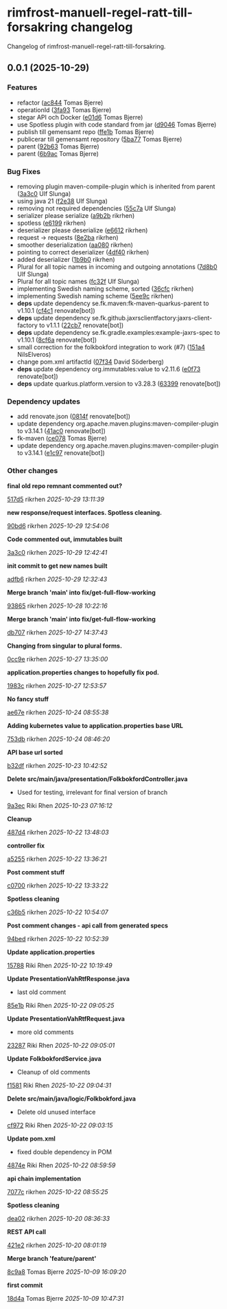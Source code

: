 # rimfrost-manuell-regel-ratt-till-forsakring changelog

Changelog of rimfrost-manuell-regel-ratt-till-forsakring.

## 0.0.1 (2025-10-29)

### Features

-  refactor ([ac844](https://github.com/Forsakringskassan/rimfrost-manuell-regel-ratt-till-forsakring/commit/ac844337912a10d) Tomas Bjerre)  
-  operationId ([3fa93](https://github.com/Forsakringskassan/rimfrost-manuell-regel-ratt-till-forsakring/commit/3fa930358b1910e) Tomas Bjerre)  
-  stegar API och Docker ([e01d6](https://github.com/Forsakringskassan/rimfrost-manuell-regel-ratt-till-forsakring/commit/e01d60f1b1dadad) Tomas Bjerre)  
-  use Spotless plugin with code standard from jar ([d9046](https://github.com/Forsakringskassan/rimfrost-manuell-regel-ratt-till-forsakring/commit/d9046c2b6e81fb0) Tomas Bjerre)  
-  publish till gemensamt repo ([ffe1b](https://github.com/Forsakringskassan/rimfrost-manuell-regel-ratt-till-forsakring/commit/ffe1b02eed2716e) Tomas Bjerre)  
-  publicerar till gemensamt repository ([5ba77](https://github.com/Forsakringskassan/rimfrost-manuell-regel-ratt-till-forsakring/commit/5ba77e7ce9b3acb) Tomas Bjerre)  
-  parent ([92b63](https://github.com/Forsakringskassan/rimfrost-manuell-regel-ratt-till-forsakring/commit/92b63d6dac54057) Tomas Bjerre)  
-  parent ([6b9ac](https://github.com/Forsakringskassan/rimfrost-manuell-regel-ratt-till-forsakring/commit/6b9ac72b380f482) Tomas Bjerre)  

### Bug Fixes

-  removing plugin maven-compile-plugin which is inherited from parent ([3a3c0](https://github.com/Forsakringskassan/rimfrost-manuell-regel-ratt-till-forsakring/commit/3a3c0b84d926779) Ulf Slunga)  
-  using java 21 ([f2e38](https://github.com/Forsakringskassan/rimfrost-manuell-regel-ratt-till-forsakring/commit/f2e38bd4a911960) Ulf Slunga)  
-  removing not required dependencies ([55c7a](https://github.com/Forsakringskassan/rimfrost-manuell-regel-ratt-till-forsakring/commit/55c7a869ae28545) Ulf Slunga)  
-  serializer please serialize ([a9b2b](https://github.com/Forsakringskassan/rimfrost-manuell-regel-ratt-till-forsakring/commit/a9b2ba9611e5b6f) rikrhen)  
-  spotless ([e6199](https://github.com/Forsakringskassan/rimfrost-manuell-regel-ratt-till-forsakring/commit/e61991640e825f6) rikrhen)  
-  deserializer please deserialize ([e6612](https://github.com/Forsakringskassan/rimfrost-manuell-regel-ratt-till-forsakring/commit/e6612130718b5a0) rikrhen)  
-  request -> requests ([8e2ba](https://github.com/Forsakringskassan/rimfrost-manuell-regel-ratt-till-forsakring/commit/8e2baae60b75e06) rikrhen)  
-  smoother deserialization ([aa080](https://github.com/Forsakringskassan/rimfrost-manuell-regel-ratt-till-forsakring/commit/aa0805b942781e8) rikrhen)  
-  pointing to correct deserializer ([4df40](https://github.com/Forsakringskassan/rimfrost-manuell-regel-ratt-till-forsakring/commit/4df402d99140da9) rikrhen)  
-  added deserializer ([1b9b0](https://github.com/Forsakringskassan/rimfrost-manuell-regel-ratt-till-forsakring/commit/1b9b07fb210f711) rikrhen)  
-  Plural for all topic names in incoming and outgoing annotations ([7d8b0](https://github.com/Forsakringskassan/rimfrost-manuell-regel-ratt-till-forsakring/commit/7d8b0b0a746d025) Ulf Slunga)  
-  Plural for all topic names ([fc32f](https://github.com/Forsakringskassan/rimfrost-manuell-regel-ratt-till-forsakring/commit/fc32f9a3baffeae) Ulf Slunga)  
-  implementing Swedish naming scheme, sorted ([36cfc](https://github.com/Forsakringskassan/rimfrost-manuell-regel-ratt-till-forsakring/commit/36cfc2b32cd75d0) rikrhen)  
-  implementing Swedish naming scheme ([5ee9c](https://github.com/Forsakringskassan/rimfrost-manuell-regel-ratt-till-forsakring/commit/5ee9cb8a87a18f6) rikrhen)  
-  **deps**  update dependency se.fk.maven:fk-maven-quarkus-parent to v1.10.1 ([cf4c1](https://github.com/Forsakringskassan/rimfrost-manuell-regel-ratt-till-forsakring/commit/cf4c1e89d865a9c) renovate[bot])  
-  **deps**  update dependency se.fk.github.jaxrsclientfactory:jaxrs-client-factory to v1.1.1 ([22cb7](https://github.com/Forsakringskassan/rimfrost-manuell-regel-ratt-till-forsakring/commit/22cb7cfdf17fdc9) renovate[bot])  
-  **deps**  update dependency se.fk.gradle.examples:example-jaxrs-spec to v1.10.1 ([8cf6a](https://github.com/Forsakringskassan/rimfrost-manuell-regel-ratt-till-forsakring/commit/8cf6a740621f22b) renovate[bot])  
-  small correction for the folkbokford integration to work (#7) ([151a4](https://github.com/Forsakringskassan/rimfrost-manuell-regel-ratt-till-forsakring/commit/151a46d44c2600f) NilsElveros)  
-  change pom.xml artifactId ([07f34](https://github.com/Forsakringskassan/rimfrost-manuell-regel-ratt-till-forsakring/commit/07f3450af228c58) David Söderberg)  
-  **deps**  update dependency org.immutables:value to v2.11.6 ([e0f73](https://github.com/Forsakringskassan/rimfrost-manuell-regel-ratt-till-forsakring/commit/e0f73ebfede4a5b) renovate[bot])  
-  **deps**  update quarkus.platform.version to v3.28.3 ([63399](https://github.com/Forsakringskassan/rimfrost-manuell-regel-ratt-till-forsakring/commit/63399b2784c0947) renovate[bot])  

### Dependency updates

- add renovate.json ([0814f](https://github.com/Forsakringskassan/rimfrost-manuell-regel-ratt-till-forsakring/commit/0814fb3ccde5d3e) renovate[bot])  
- update dependency org.apache.maven.plugins:maven-compiler-plugin to v3.14.1 ([41ac0](https://github.com/Forsakringskassan/rimfrost-manuell-regel-ratt-till-forsakring/commit/41ac0d364cf6123) renovate[bot])  
- fk-maven ([ce078](https://github.com/Forsakringskassan/rimfrost-manuell-regel-ratt-till-forsakring/commit/ce078ccdc0d9179) Tomas Bjerre)  
- update dependency org.apache.maven.plugins:maven-compiler-plugin to v3.14.1 ([e1c97](https://github.com/Forsakringskassan/rimfrost-manuell-regel-ratt-till-forsakring/commit/e1c9733a48854e2) renovate[bot])  
### Other changes

**final old repo remnant commented out?**


[517d5](https://github.com/Forsakringskassan/rimfrost-manuell-regel-ratt-till-forsakring/commit/517d54fa7262390) rikrhen *2025-10-29 13:11:39*

**new response/request interfaces. Spotless cleaning.**


[90bd6](https://github.com/Forsakringskassan/rimfrost-manuell-regel-ratt-till-forsakring/commit/90bd692563a8ab1) rikrhen *2025-10-29 12:54:06*

**Code commented out, immutables built**


[3a3c0](https://github.com/Forsakringskassan/rimfrost-manuell-regel-ratt-till-forsakring/commit/3a3c0b2f4026e6f) rikrhen *2025-10-29 12:42:41*

**init commit to get new names built**


[adfb6](https://github.com/Forsakringskassan/rimfrost-manuell-regel-ratt-till-forsakring/commit/adfb6dcb8fadd5f) rikrhen *2025-10-29 12:32:43*

**Merge branch 'main' into fix/get-full-flow-working**


[93865](https://github.com/Forsakringskassan/rimfrost-manuell-regel-ratt-till-forsakring/commit/938653d8db529f7) rikrhen *2025-10-28 10:22:16*

**Merge branch 'main' into fix/get-full-flow-working**


[db707](https://github.com/Forsakringskassan/rimfrost-manuell-regel-ratt-till-forsakring/commit/db7072223648a77) rikrhen *2025-10-27 14:37:43*

**Changing from singular to plural forms.**


[0cc9e](https://github.com/Forsakringskassan/rimfrost-manuell-regel-ratt-till-forsakring/commit/0cc9ec679f0eb33) rikrhen *2025-10-27 13:35:00*

**application.properties changes to hopefully fix pod.**


[1983c](https://github.com/Forsakringskassan/rimfrost-manuell-regel-ratt-till-forsakring/commit/1983ca1404c4b3e) rikrhen *2025-10-27 12:53:57*

**No fancy stuff**


[ae67e](https://github.com/Forsakringskassan/rimfrost-manuell-regel-ratt-till-forsakring/commit/ae67e964be39a9e) rikrhen *2025-10-24 08:55:38*

**Adding kubernetes value to application.properties base URL**


[753db](https://github.com/Forsakringskassan/rimfrost-manuell-regel-ratt-till-forsakring/commit/753dbc753500f5a) rikrhen *2025-10-24 08:46:20*

**API base url sorted**


[b32df](https://github.com/Forsakringskassan/rimfrost-manuell-regel-ratt-till-forsakring/commit/b32df3427f59beb) rikrhen *2025-10-23 10:42:52*

**Delete src/main/java/presentation/FolkbokfordController.java**

* Used for testing, irrelevant for final version of branch 

[9a3ec](https://github.com/Forsakringskassan/rimfrost-manuell-regel-ratt-till-forsakring/commit/9a3ec03542f47c5) Riki Rhen *2025-10-23 07:16:12*

**Cleanup**


[487d4](https://github.com/Forsakringskassan/rimfrost-manuell-regel-ratt-till-forsakring/commit/487d43e545146e3) rikrhen *2025-10-22 13:48:03*

**controller fix**


[a5255](https://github.com/Forsakringskassan/rimfrost-manuell-regel-ratt-till-forsakring/commit/a52555ca73a126b) rikrhen *2025-10-22 13:36:21*

**Post comment stuff**


[c0700](https://github.com/Forsakringskassan/rimfrost-manuell-regel-ratt-till-forsakring/commit/c07004da12f6a78) rikrhen *2025-10-22 13:33:22*

**Spotless cleaning**


[c36b5](https://github.com/Forsakringskassan/rimfrost-manuell-regel-ratt-till-forsakring/commit/c36b520a931addb) rikrhen *2025-10-22 10:54:07*

**Post comment changes - api call from generated specs**


[94bed](https://github.com/Forsakringskassan/rimfrost-manuell-regel-ratt-till-forsakring/commit/94bed0909605381) rikrhen *2025-10-22 10:52:39*

**Update application.properties**


[15788](https://github.com/Forsakringskassan/rimfrost-manuell-regel-ratt-till-forsakring/commit/15788933e4773eb) Riki Rhen *2025-10-22 10:19:49*

**Update PresentationVahRtfResponse.java**

* last old comment 

[85e1b](https://github.com/Forsakringskassan/rimfrost-manuell-regel-ratt-till-forsakring/commit/85e1b33e71f7460) Riki Rhen *2025-10-22 09:05:25*

**Update PresentationVahRtfRequest.java**

* more old comments 

[23287](https://github.com/Forsakringskassan/rimfrost-manuell-regel-ratt-till-forsakring/commit/23287f2cdae6b04) Riki Rhen *2025-10-22 09:05:01*

**Update FolkbokfordService.java**

* Cleanup of old comments 

[f1581](https://github.com/Forsakringskassan/rimfrost-manuell-regel-ratt-till-forsakring/commit/f1581bab8491501) Riki Rhen *2025-10-22 09:04:31*

**Delete src/main/java/logic/Folkbokford.java**

* Delete old unused interface 

[cf972](https://github.com/Forsakringskassan/rimfrost-manuell-regel-ratt-till-forsakring/commit/cf972d9eb44c0b5) Riki Rhen *2025-10-22 09:03:15*

**Update pom.xml**

* fixed double dependency in POM 

[4874e](https://github.com/Forsakringskassan/rimfrost-manuell-regel-ratt-till-forsakring/commit/4874eecd6b208df) Riki Rhen *2025-10-22 08:59:59*

**api chain implementation**


[7077c](https://github.com/Forsakringskassan/rimfrost-manuell-regel-ratt-till-forsakring/commit/7077c76f14bb7c4) rikrhen *2025-10-22 08:55:25*

**Spotless cleaning**


[dea02](https://github.com/Forsakringskassan/rimfrost-manuell-regel-ratt-till-forsakring/commit/dea0276ef23eb05) rikrhen *2025-10-20 08:36:33*

**REST API call**


[421e2](https://github.com/Forsakringskassan/rimfrost-manuell-regel-ratt-till-forsakring/commit/421e2451a16671c) rikrhen *2025-10-20 08:01:19*

**Merge branch 'feature/parent'**


[8c9a8](https://github.com/Forsakringskassan/rimfrost-manuell-regel-ratt-till-forsakring/commit/8c9a89e55dcf2fd) Tomas Bjerre *2025-10-09 16:09:20*

**first commit**


[18d4a](https://github.com/Forsakringskassan/rimfrost-manuell-regel-ratt-till-forsakring/commit/18d4ab1d6d92ad5) Tomas Bjerre *2025-10-09 10:47:31*


